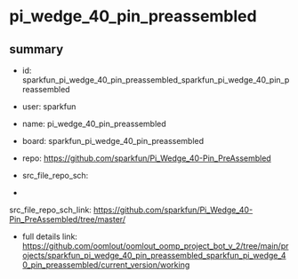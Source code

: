 # pi_wedge_40_pin_preassembled
 
## summary 
* id: sparkfun_pi_wedge_40_pin_preassembled_sparkfun_pi_wedge_40_pin_preassembled
* user: sparkfun
* name: pi_wedge_40_pin_preassembled
* board: sparkfun_pi_wedge_40_pin_preassembled
* repo: https://github.com/sparkfun/Pi_Wedge_40-Pin_PreAssembled



* src_file_repo_sch: 
*
 src_file_repo_sch_link: https://github.com/sparkfun/Pi_Wedge_40-Pin_PreAssembled/tree/master/
* full details link: https://github.com/oomlout/oomlout_oomp_project_bot_v_2/tree/main/projects/sparkfun_pi_wedge_40_pin_preassembled_sparkfun_pi_wedge_40_pin_preassembled/current_version/working  






